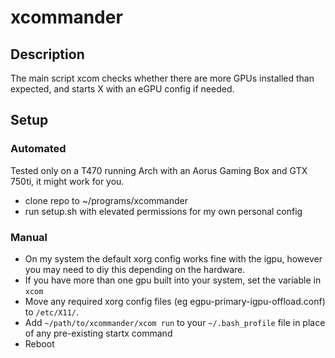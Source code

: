 # xcommander

## Description
The main script xcom checks whether there are more GPUs installed than expected, and starts X with an eGPU config if needed. 

## Setup
### Automated
Tested only on a T470 running Arch with an Aorus Gaming Box and GTX 750ti, it might work for you.
* clone repo to ~/programs/xcommander
* run setup.sh with elevated permissions for my own personal config

### Manual
* On my system the default xorg config works fine with the igpu, however you may need to diy this depending on the hardware.
* If you have more than one gpu built into your system, set the variable in `xcom`
* Move any required xorg config files (eg egpu-primary-igpu-offload.conf) to `/etc/X11/`.
* Add `~/path/to/xcommander/xcom run` to your `~/.bash_profile` file in place of any pre-existing startx command
* Reboot

